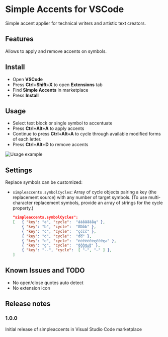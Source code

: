# Simple Accents for VSCode

Simple accent applier for technical writers and artistic text creators.

## Features

Allows to apply and remove accents on symbols.

## Install

* Open **VSCode**
* Press **Ctrl+Shift+X** to open **Extensions** tab
* Find **Simple Accents** in marketplace
* Press **Install**

## Usage

* Select text block or single symbol to accentuate
* Press **Ctrl+Alt+A** to apply accents
* Continue to press **Ctrl+Alt+A** to cycle through available modified forms of each letter.
* Press **Ctrl+Alt+D** to remove accents

![Usage example](https://user-images.githubusercontent.com/3195612/86149811-25b3ea80-bb05-11ea-86d5-4f2dabda7eef.gif)

## Settings

Replace symbols can be customized:

* `simpleaccents.symbolCycles`: Array of cycle objects pairing a key (the replacement source) with any number of target symbols. (To use multi-character replacement symbols, provide an array of strings for the cycle property.)
    ```json
    "simpleaccents.symbolCycles": 
    [   { "key": "a", "cycle":  "áàāâãäåą" },
        { "key": "b", "cycle":  "ßƀƃƅ" },
        { "key": "c", "cycle":  "çćċč" },
        { "key": "d", "cycle":  "ďđ" },
        { "key": "e", "cycle":  "èéêëēĕėęěȅȇȩə" },
        { "key": "g", "cycle":  "ĝğġģǥǧ" },
        { "key": "--", "cycle":  [ "–", "—" ] },
    ]
    ```

## Known Issues and TODO

* No open/close quotes auto detect
* No extension icon

## Release notes

### 1.0.0

Initial release of simpleaccents in Visual Studio Code marketplace